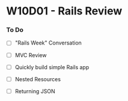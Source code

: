 # W10D01 - Rails Review

### To Do
- [ ] "Rails Week" Conversation
- [ ] MVC Review
- [ ] Quickly build simple Rails app
- [ ] Nested Resources
- [ ] Returning JSON


























